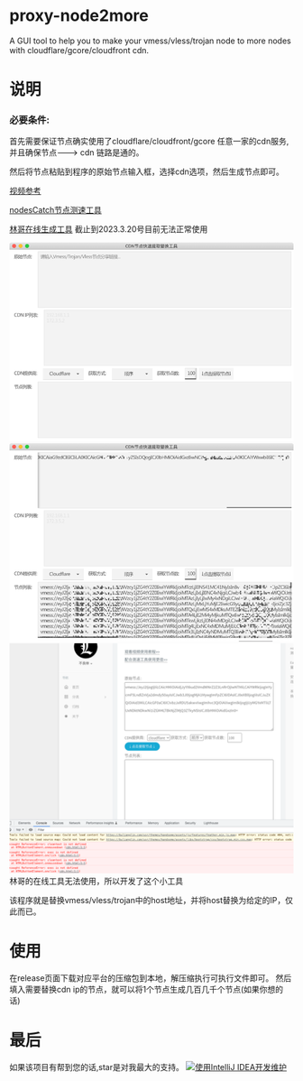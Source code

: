 # proxy-node2more

A GUI tool to help you to make your vmess/vless/trojan node to more nodes with cloudflare/gcore/cloudfront cdn.

# 说明
### 必要条件:
首先需要保证节点确实使用了cloudflare/cloudfront/gcore 任意一家的cdn服务,并且确保节点---> cdn 链路是通的。

然后将节点粘贴到程序的原始节点输入框，选择cdn选项，然后生成节点即可。

[视频参考](https://www.youtube.com/watch?v=Mme5yaLQE7Y&t=373s)

[nodesCatch节点测速工具](https://github.com/bulianglin/demo/blob/main/nodesCatch-V2.0.rar?raw=true)

[林哥在线生成工具](https://bulianglin.com/archives/cdn.html) 截止到2023.3.20号目前无法正常使用

![image.jpg](images/img.png)
![image2.jpg](images/img_1.png)
![img_2.jpg](images/img_2.png)
林哥的在线工具无法使用，所以开发了这个小工具

该程序就是替换vmess/vless/trojan中的host地址，并将host替换为给定的IP，仅此而已。

# 使用
在release页面下载对应平台的压缩包到本地，解压缩执行可执行文件即可。
然后填入需要替换cdn ip的节点，就可以将1个节点生成几百几千个节点(如果你想的话)

# 最后
如果该项目有帮到您的话,star是对我最大的支持。
[![使用IntelliJ IDEA开发维护](https://img.shields.io/badge/IntelliJ%20IDEA-支持-blue.svg)](https://www.jetbrains.com/?from=WxJava-weixin-java-tools)

